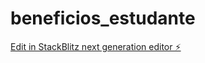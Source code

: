 # beneficios_estudante

[Edit in StackBlitz next generation editor ⚡️](https://stackblitz.com/~/github.com/GustavoBorges13/beneficios_estudante)